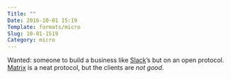 ```yaml
---
Title: ""
Date: 2016-10-01 15:19
Template: formats/micro
Slug: 10-01-1519
Category: micro
---
```


Wanted: someone to build a business like [Slack]’s but on an open protocol. [Matrix] is a neat protocol, but the clients are *not good*.

[Slack]: https://slack.com
[Matrix]: http://matrix.org
